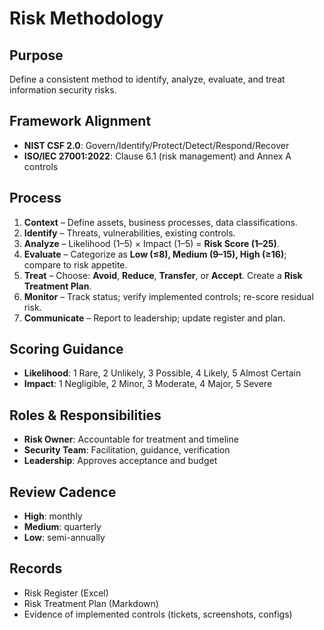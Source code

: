 # Risk Methodology

## Purpose
Define a consistent method to identify, analyze, evaluate, and treat information security risks.

## Framework Alignment
- **NIST CSF 2.0**: Govern/Identify/Protect/Detect/Respond/Recover
- **ISO/IEC 27001:2022**: Clause 6.1 (risk management) and Annex A controls

## Process
1. **Context** – Define assets, business processes, data classifications.
2. **Identify** – Threats, vulnerabilities, existing controls.
3. **Analyze** – Likelihood (1–5) × Impact (1–5) = **Risk Score (1–25)**.
4. **Evaluate** – Categorize as **Low (≤8), Medium (9–15), High (≥16)**; compare to risk appetite.
5. **Treat** – Choose: **Avoid**, **Reduce**, **Transfer**, or **Accept**. Create a **Risk Treatment Plan**.
6. **Monitor** – Track status; verify implemented controls; re-score residual risk.
7. **Communicate** – Report to leadership; update register and plan.

## Scoring Guidance
- **Likelihood**: 1 Rare, 2 Unlikely, 3 Possible, 4 Likely, 5 Almost Certain
- **Impact**: 1 Negligible, 2 Minor, 3 Moderate, 4 Major, 5 Severe

## Roles & Responsibilities
- **Risk Owner**: Accountable for treatment and timeline
- **Security Team**: Facilitation, guidance, verification
- **Leadership**: Approves acceptance and budget

## Review Cadence
- **High**: monthly
- **Medium**: quarterly
- **Low**: semi-annually

## Records
- Risk Register (Excel)
- Risk Treatment Plan (Markdown)
- Evidence of implemented controls (tickets, screenshots, configs)

